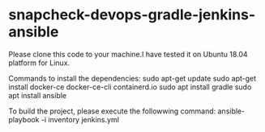 # snapcheck-devops-gradle-jenkins-ansible
Please clone this code to your machine.I have tested it on  Ubuntu 18.04 platform for Linux.

Commands to install the dependencies:
sudo apt-get update
sudo apt-get install docker-ce docker-ce-cli containerd.io
sudo apt install gradle
sudo apt install ansible



To build the project, please execute the followwing command:
ansible-playbook -i inventory jenkins.yml

